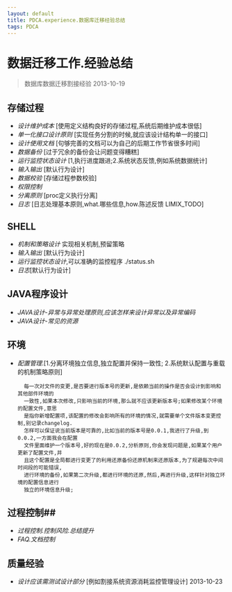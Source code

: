 ```yaml
---
layout: default
title: PDCA.experience.数据库迁移经验总结
tags: PDCA
---
```

# 数据迁移工作.经验总结 #
> 数据库数据迁移割接经验 2013-10-19

## 存储过程 ## 
* *设计维护成本* [使用定义结构良好的存储过程,系统后期维护成本很低]
* *单一化接口设计原则* [实现任务分割的时候,就应该设计结构单一的接口]
* *设计使用文档* [句够完善的文档可以为自己的后期工作节省很多时间]
* *数据备份* [过于冗余的备份会让问题变得糟糕]
* *运行监控状态设计* [1,执行进度跟进;2.系统状态反馈,例如系统数据统计]
* *输入输出* [默认行为设计]
* *数据校验* [存储过程参数校验]
* *权限控制*
* *分离原则* [proc定义执行分离]
* *日志* [日志处理基本原则,what.哪些信息,how.陈述反馈 LIMIX_TODO]

## SHELL ##
* *机制和策略设计* 实现相关机制,预留策略 
* *输入输出* [默认行为设计]
* *运行监控状态设计*,可以准确的监控程序 ./status.sh
* *日志*[默认行为设计]

## JAVA程序设计 ##
* *JAVA设计-异常与异常处理原则,应该怎样来设计异常以及异常编码*
* *JAVA设计-常见的资源*

## 环境 ##
* *配置管理*.[1.分离环境独立信息,独立配置并保持一致性; 2.系统默认配置与重载的机制策略原则]

        每一次对文件的变更,是否要进行版本号的更新,是依赖当前的操作是否会设计到影响和其他部件环境的
        一致性,如果本次修改,只影响当前的环境,那么就不应该更新版本号;如果修改某个环境的配置文件,意思
        是指你新增配置项,该配置的修改会影响所有的环境的情况,就需要单个文件版本变更控制,别记录changelog.
        怎样可以保证说当前版本是可靠的,比如当前的版本号是0.0.1,我进行了升级,到0.0.2,一方面我会在配置
        文件里面维护一个版本号,好的现在是0.0.2,分析原则,你会发现问题是,如果某个用户更新了配置文件,并
        且这个配置是全局都进行变更了的利用还原备份还原机制来还原版本,为了规避每次中间时间段的可能错误,
        进行环境的备份,如果第二次升级,都进行环境的还原,然后,再进行升级,这样针对独立环境的配置信息进行
        独立的环境信息升级;


## 过程控制##
* *过程控制.控制风险.总结提升*
* *FAQ.文档控制*

## 质量经验 ##
* *设计应该需测试设计部分* [例如割接系统资源消耗监控管理设计] 2013-10-23
